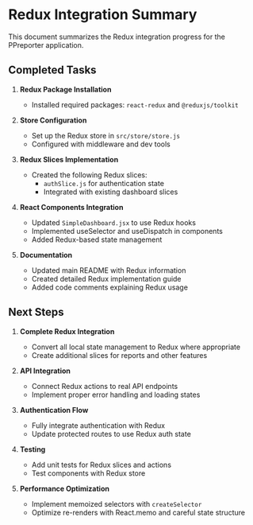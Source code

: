# Redux Integration Summary

This document summarizes the Redux integration progress for the PPreporter application.

## Completed Tasks

1. **Redux Package Installation**
   - Installed required packages: `react-redux` and `@reduxjs/toolkit`

2. **Store Configuration**
   - Set up the Redux store in `src/store/store.js`
   - Configured with middleware and dev tools

3. **Redux Slices Implementation**
   - Created the following Redux slices:
     - `authSlice.js` for authentication state
     - Integrated with existing dashboard slices

4. **React Components Integration**
   - Updated `SimpleDashboard.jsx` to use Redux hooks
   - Implemented useSelector and useDispatch in components
   - Added Redux-based state management  

5. **Documentation**
   - Updated main README with Redux information
   - Created detailed Redux implementation guide
   - Added code comments explaining Redux usage

## Next Steps

1. **Complete Redux Integration**
   - Convert all local state management to Redux where appropriate
   - Create additional slices for reports and other features

2. **API Integration**
   - Connect Redux actions to real API endpoints
   - Implement proper error handling and loading states

3. **Authentication Flow**
   - Fully integrate authentication with Redux
   - Update protected routes to use Redux auth state

4. **Testing**
   - Add unit tests for Redux slices and actions
   - Test components with Redux store

5. **Performance Optimization**
   - Implement memoized selectors with `createSelector`
   - Optimize re-renders with React.memo and careful state structure

